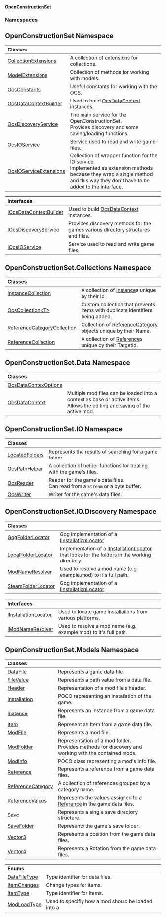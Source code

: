 #### [OpenConstructionSet](index.md 'index')
### Namespaces
<a name='OpenConstructionSet'></a>
## OpenConstructionSet Namespace

| Classes | |
| :--- | :--- |
| [CollectionExtensions](FWc82w3EK+Efojdw03oX_w.md 'OpenConstructionSet.CollectionExtensions') | A collection of extensions for collections.<br/> |
| [ModelExtensions](d4l5JwZnO8DdkML7qnh_1g.md 'OpenConstructionSet.ModelExtensions') | Collection of methods for working with models.<br/> |
| [OcsConstants](O2L+5TDEXLJlnEZi6p3X+A.md 'OpenConstructionSet.OcsConstants') | Useful constants for working with the OCS.<br/> |
| [OcsDataContextBuilder](U44ADOjq83qr6ihsRA01VQ.md 'OpenConstructionSet.OcsDataContextBuilder') | Used to build [OcsDataContext](3CnFB+gVLALvXc7mqWGM8Q.md 'OpenConstructionSet.Data.OcsDataContext') instances.<br/> |
| [OcsDiscoveryService](xLh4AKenI1O4SsbfQkmoNQ.md 'OpenConstructionSet.OcsDiscoveryService') | The main service for the OpenConstructionSet.<br/>Provides discovery and some saving/loading functions.<br/> |
| [OcsIOService](UgUMQOJatpjEs0nJNw+3_w.md 'OpenConstructionSet.OcsIOService') | Service used to read and write game files.<br/> |
| [OcsIOServiceExtensions](FY7778xXgzBiQPFsfpgjQA.md 'OpenConstructionSet.OcsIOServiceExtensions') | Collection of wrapper function for the IO service.<br/>Implemented as extension methods because they wrap a single method and this way they don't have to be added to the interface.<br/> |

| Interfaces | |
| :--- | :--- |
| [IOcsDataContextBuilder](r4RI8NnQPrFwlGRexUtVqQ.md 'OpenConstructionSet.IOcsDataContextBuilder') | Used to build [OcsDataContext](3CnFB+gVLALvXc7mqWGM8Q.md 'OpenConstructionSet.Data.OcsDataContext') instances.<br/> |
| [IOcsDiscoveryService](hskRmqlOmrzLMdtKHQBPTA.md 'OpenConstructionSet.IOcsDiscoveryService') | Provides discovery methods for the games various directory structures and files.<br/> |
| [IOcsIOService](No0G5igUcUOm46RZK2qdqg.md 'OpenConstructionSet.IOcsIOService') | Service used to read and write game files.<br/> |
  
<a name='OpenConstructionSet_Collections'></a>
## OpenConstructionSet.Collections Namespace

| Classes | |
| :--- | :--- |
| [InstanceCollection](j8W5ea9+YYuv04AThMEs_w.md 'OpenConstructionSet.Collections.InstanceCollection') | A collection of [Instance](NhOPiCtebmQnk5Ll2Sv0og.md 'OpenConstructionSet.Models.Instance')s unique by their Id.<br/> |
| [OcsCollection&lt;T&gt;](CpJitxHTJ7jJqLOu30sQbg.md 'OpenConstructionSet.Collections.OcsCollection&lt;T&gt;') | Custom collection that prevents items with duplicate identifiers being added.<br/> |
| [ReferenceCategoryCollection](Z_8mczU4ty2AYSnLk19kjA.md 'OpenConstructionSet.Collections.ReferenceCategoryCollection') | Collection of [ReferenceCategory](FGzdlKUriLoI15zgK9th4g.md 'OpenConstructionSet.Models.ReferenceCategory') objects unique by their Name.<br/> |
| [ReferenceCollection](A_iVrzvkVjBWCRYQ141Zbw.md 'OpenConstructionSet.Collections.ReferenceCollection') | A collection of [Reference](keNdBWwXoST05c_g6wF_4w.md 'OpenConstructionSet.Models.Reference')s unique by their TargetId.<br/> |
  
<a name='OpenConstructionSet_Data'></a>
## OpenConstructionSet.Data Namespace

| Classes | |
| :--- | :--- |
| [OcsDataContexOptions](olGSI6EYCJs8+kFR8qw+hw.md 'OpenConstructionSet.Data.OcsDataContexOptions') |  |
| [OcsDataContext](3CnFB+gVLALvXc7mqWGM8Q.md 'OpenConstructionSet.Data.OcsDataContext') | Multiple mod files can be loaded into a context as base or active items.<br/>Allows the editing and saving of the active mod.<br/> |
  
<a name='OpenConstructionSet_IO'></a>
## OpenConstructionSet.IO Namespace

| Classes | |
| :--- | :--- |
| [LocatedFolders](jgv6_uiXfDVLa_l1InGCGA.md 'OpenConstructionSet.IO.LocatedFolders') | Represents the results of searching for a game folder.<br/> |
| [OcsPathHelper](EL7fRrYo+340ITl9XyXeOQ.md 'OpenConstructionSet.IO.OcsPathHelper') | A collection of helper functions for dealing with the game's files.<br/> |
| [OcsReader](T57tcFO5x0tbza6wZBV1Ww.md 'OpenConstructionSet.IO.OcsReader') | Reader for the game's data files.<br/>Can read from a `Stream` or a byte buffer.<br/> |
| [OcsWriter](ZpKxsyHEFPikx37jMDDXsg.md 'OpenConstructionSet.IO.OcsWriter') | Writer for the game's data files.<br/> |
  
<a name='OpenConstructionSet_IO_Discovery'></a>
## OpenConstructionSet.IO.Discovery Namespace

| Classes | |
| :--- | :--- |
| [GogFolderLocator](5SutPr2lrfLoH95lQlVPRg.md 'OpenConstructionSet.IO.Discovery.GogFolderLocator') | Gog implementation of a [IInstallationLocator](bMvjGP8yI9R4AfcWyvP7gQ.md 'OpenConstructionSet.IO.Discovery.IInstallationLocator') |
| [LocalFolderLocator](rPXbOqKGJHUGKeNPKtAAmA.md 'OpenConstructionSet.IO.Discovery.LocalFolderLocator') | Implementation of a [IInstallationLocator](bMvjGP8yI9R4AfcWyvP7gQ.md 'OpenConstructionSet.IO.Discovery.IInstallationLocator') that looks for the folders in the working directory.<br/> |
| [ModNameResolver](xvEgYqo1OTNhvugSHWg4lg.md 'OpenConstructionSet.IO.Discovery.ModNameResolver') | Used to resolve a mod name (e.g. example.mod) to it's full path.<br/> |
| [SteamFolderLocator](BDvQhQsErjN5ilWJbjNpng.md 'OpenConstructionSet.IO.Discovery.SteamFolderLocator') | Gog implementation of a [IInstallationLocator](bMvjGP8yI9R4AfcWyvP7gQ.md 'OpenConstructionSet.IO.Discovery.IInstallationLocator') |

| Interfaces | |
| :--- | :--- |
| [IInstallationLocator](bMvjGP8yI9R4AfcWyvP7gQ.md 'OpenConstructionSet.IO.Discovery.IInstallationLocator') | Used to locate game installations from various platforms.<br/> |
| [IModNameResolver](ocgulCoOZ5rxutpWQSp2oA.md 'OpenConstructionSet.IO.Discovery.IModNameResolver') | Used to resolve a mod name (e.g. example.mod) to it's full path.<br/> |
  
<a name='OpenConstructionSet_Models'></a>
## OpenConstructionSet.Models Namespace

| Classes | |
| :--- | :--- |
| [DataFile](q_8MggXJ9Yoajs1dvqB03g.md 'OpenConstructionSet.Models.DataFile') | Represents a game data file.<br/> |
| [FileValue](xqcMg7X3TDoX+y5NsSzu9Q.md 'OpenConstructionSet.Models.FileValue') | Represents a path value from a data file.<br/> |
| [Header](bjExWrZuBlRDCiIUljjMrA.md 'OpenConstructionSet.Models.Header') | Representation of a mod file's header.<br/> |
| [Installation](d9dvAYmZXntxn1p8iGWqPw.md 'OpenConstructionSet.Models.Installation') | POCO representing an installation of the game.<br/> |
| [Instance](NhOPiCtebmQnk5Ll2Sv0og.md 'OpenConstructionSet.Models.Instance') | Represents an instance from a game data file.<br/> |
| [Item](Z9pYmp3jhG_PhNCQ0nlOeg.md 'OpenConstructionSet.Models.Item') | Represent an Item from a game data file.<br/> |
| [ModFile](yIT20v2GHuAcdx4EIfntcw.md 'OpenConstructionSet.Models.ModFile') | Represents a mod file.<br/> |
| [ModFolder](0h0FW6YI9iSflrhSD7PySw.md 'OpenConstructionSet.Models.ModFolder') | Representation of a mod folder.<br/>Provides methods for discovery and working with the contained mods.<br/> |
| [ModInfo](h0vCAhsmAC6iWOaLYw25cg.md 'OpenConstructionSet.Models.ModInfo') | POCO class representing a mod's info file.<br/> |
| [Reference](keNdBWwXoST05c_g6wF_4w.md 'OpenConstructionSet.Models.Reference') | Represents a reference from a game data files.<br/> |
| [ReferenceCategory](FGzdlKUriLoI15zgK9th4g.md 'OpenConstructionSet.Models.ReferenceCategory') | A collection of references grouped by a category name.<br/> |
| [ReferenceValues](12EeLen8x83ZM11p+0cSKw.md 'OpenConstructionSet.Models.ReferenceValues') | Represents the values assigned to a [Reference](keNdBWwXoST05c_g6wF_4w.md 'OpenConstructionSet.Models.Reference') in the game data files.<br/> |
| [Save](lSeaf7mywqVjOzlI14k6Ow.md 'OpenConstructionSet.Models.Save') | Represents a single save directory structure.<br/> |
| [SaveFolder](V_zortZPS59vW0ZEiqO+Gg.md 'OpenConstructionSet.Models.SaveFolder') | Represents the game's save folder.<br/> |
| [Vector3](KCFzybM8YwCd4Tco51d3aw.md 'OpenConstructionSet.Models.Vector3') | Represents a position from the game data files.<br/> |
| [Vector4](zA17UDSwA7W6ghyYo5XyCQ.md 'OpenConstructionSet.Models.Vector4') | Represents a Rotation from the game data files.<br/> |

| Enums | |
| :--- | :--- |
| [DataFileType](+cY_9FxBbmCwckj8l7pVog.md 'OpenConstructionSet.Models.DataFileType') | Type identifier for data files.<br/> |
| [ItemChanges](_oC5WqPLP5mn+3ivU_9TVQ.md 'OpenConstructionSet.Models.ItemChanges') | Change types for items.<br/> |
| [ItemType](QKunUA3okX9+HGcnTOur3g.md 'OpenConstructionSet.Models.ItemType') | Type identifier for Items.<br/> |
| [ModLoadType](A5j7r8wm6GxqIgX_lVyVRQ.md 'OpenConstructionSet.Models.ModLoadType') | Used to specifiy how a mod should be loaded into a  |
  
